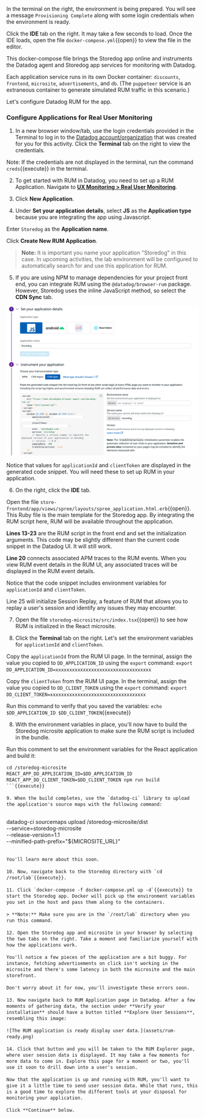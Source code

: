 In the terminal on the right, the environment is being prepared. You will see a message `Provisioning Complete` along with some login credentials when the environment is ready.

Click the **IDE** tab on the right. It may take a few seconds to load. Once the IDE loads, open the file `docker-compose.yml`{{open}} to view the file in the editor. 

This docker-compose file brings the Storedog app online and instruments the Datadog agent and Storedog app services for monitoring with Datadog. 
     
Each application service runs in its own Docker container: `discounts`, `frontend`, `microsite`, `advertisements`, and `db`. (The `puppeteer` service is an extraneous container to generate simulated RUM traffic in this scenario.)

Let's configure Datadog RUM for the app.

### Configure Applications for Real User Monitoring

1. In a new browser window/tab, use the login credentials provided in the Terminal to log in to the <a href="https://app.datadoghq.com/account/login" target="_datadog">Datadog account/organization</a> that was created for you for this activity. Click the **Terminal** tab on the right to view the credentials.

  Note: If the credentials are not displayed in the terminal, run the command `creds`{{execute}} in the terminal.

2. To get started with RUM in Datadog, you need to set up a RUM Application. Navigate to <a href="https://app.datadoghq.com/rum/list" target="_datadog">**UX Monitoring > Real User Monitoring**</a>.

3. Click **New Application**.

4. Under **Set your application details**, select **JS** as the **Application type** because you are integrating the app using Javascript.

  Enter `Storedog` as the **Application name**.

  Click **Create New RUM Application**.

  > **Note:** It is important you name your application "Storedog" in this case. In upcoming activities, the lab environment will be configured to automatically search for and use this application for RUM.

5. If you are using NPM to manage dependencies for your project front end, you can integrate RUM using the `@datadog/browser-rum` package. However, Storedog uses the inline JavaScript method, so select the **CDN Sync** tab.

  ![cdnsync](assets/cdnsync.png)

  Notice that values for `applicationId` and `clientToken` are displayed in the generated code snippet. You will need these to set up RUM in your application.

6. On the right, click the **IDE** tab.  

  Open the file `store-frontend/app/views/spree/layouts/spree_application.html.erb`{{open}}. This Ruby file is the main template for the Storedog app. By integrating the RUM script here, RUM will be available throughout the application.

  **Lines 13-23** are the RUM script in the front end and set the initialization arguments. This code may be slightly different than the current code snippet in the Datadog UI. It will still work.

  **Line 20** connects associated APM traces to the RUM events. When you view RUM event details in the RUM UI, any associated traces will be displayed in the RUM event details.

  Notice that the code snippet includes environment variables for `applicationId` and `clientToken`.

  Line 25 will initialize Session Replay, a feature of RUM that allows you to replay a user's session and identify any issues they may encounter.

7. Open the file `storedog-microsite/src/index.tsx`{{open}} to see how RUM is initialized in the React microsite.

8. Click the **Terminal** tab on the right. Let's set the environment variables for `applicationId` and `clientToken`.
    
  Copy the `applicationId` from the RUM UI page. In the terminal, assign the value you copied to `DD_APPLICATION_ID` using the `export` command: `export DD_APPLICATION_ID=xxxxxxxxxxxxxxxxxxxxxxxxxxxxxxxxxxx`

  Copy the `clientToken` from the RUM UI page. In the terminal, assign the value you copied to `DD_CLIENT_TOKEN` using the `export` command: `export DD_CLIENT_TOKEN=xxxxxxxxxxxxxxxxxxxxxxxxxxxxxxxxxxx`
  
  Run this command to verify that you saved the variables: `echo $DD_APPLICATION_ID $DD_CLIENT_TOKEN`{{execute}}

8. With the environment variables in place, you'll now have to build the Storedog microsite application to make sure the RUM script is included in the bundle.

  Run this comment to set the environment variables for the React application and build it: 
    
  ```
  cd /storedog-microsite
  REACT_APP_DD_APPLICATION_ID=$DD_APPLICATION_ID REACT_APP_DD_CLIENT_TOKEN=$DD_CLIENT_TOKEN npm run build
  ```{{execute}}

9. When the build completes, use the `datadog-ci` library to upload the application's source maps with the following command:
    
  ```
  datadog-ci sourcemaps upload /storedog-microsite/dist \
      --service=storedog-microsite \
      --release-version=1.1 \
      --minified-path-prefix="${MICROSITE_URL}"
  ```{{execute}}

  You'll learn more about this soon.
    
10. Now, navigate back to the Storedog directory with `cd /root/lab`{{execute}}.

11. Click `docker-compose -f docker-compose.yml up -d`{{execute}} to start the Storedog app. Docker will pick up the environment variables you set in the host and pass them along to the containers.

  > **Note:** Make sure you are in the `/root/lab` directory when you run this command.

12. Open the Storedog app and microsite in your browser by selecting the two tabs on the right. Take a moment and familiarize yourself with how the applications work.

  You'll notice a few pieces of the application are a bit buggy. For instance, fetching advertisements on click isn't working in the microsite and there's some latency in both the microsite and the main storefront.

  Don't worry about it for now, you'll investigate these errors soon.

13. Now navigate back to RUM Application page in Datadog. After a few moments of gathering data, the section under **Verify your installation** should have a button titled **Explore User Sessions**, resembling this image: 

  ![The RUM application is ready display user data.](assets/rum-ready.png)

14. Click that button and you will be taken to the RUM Explorer page, where user session data is displayed. It may take a few moments for more data to come in. Explore this page for a moment or two, you'll use it soon to drill down into a user's session.

Now that the application is up and running with RUM, you'll want to give it a little time to send user session data. While that runs, this is a good time to explore the different tools at your disposal for monitoring your application.

Click **Continue** below.
